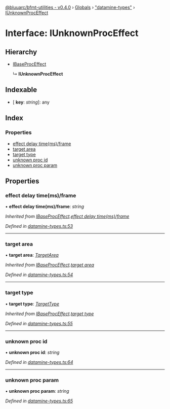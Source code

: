 [@bluuarc/bfmt-utilities - v0.4.0](../README.md) › [Globals](../globals.md) › ["datamine-types"](../modules/_datamine_types_.md) › [IUnknownProcEffect](_datamine_types_.iunknownproceffect.md)

# Interface: IUnknownProcEffect

## Hierarchy

* [IBaseProcEffect](_datamine_types_.ibaseproceffect.md)

  ↳ **IUnknownProcEffect**

## Indexable

* \[ **key**: *string*\]: any

## Index

### Properties

* [effect delay time(ms)/frame](_datamine_types_.iunknownproceffect.md#effect-delay-time(ms)/frame)
* [target area](_datamine_types_.iunknownproceffect.md#target-area)
* [target type](_datamine_types_.iunknownproceffect.md#target-type)
* [unknown proc id](_datamine_types_.iunknownproceffect.md#unknown-proc-id)
* [unknown proc param](_datamine_types_.iunknownproceffect.md#unknown-proc-param)

## Properties

###  effect delay time(ms)/frame

• **effect delay time(ms)/frame**: *string*

*Inherited from [IBaseProcEffect](_datamine_types_.ibaseproceffect.md).[effect delay time(ms)/frame](_datamine_types_.ibaseproceffect.md#effect-delay-time(ms)/frame)*

*Defined in [datamine-types.ts:53](https://github.com/BluuArc/bfmt-utilities/blob/master/src/datamine-types.ts#L53)*

___

###  target area

• **target area**: *[TargetArea](../enums/_datamine_types_.targetarea.md)*

*Inherited from [IBaseProcEffect](_datamine_types_.ibaseproceffect.md).[target area](_datamine_types_.ibaseproceffect.md#target-area)*

*Defined in [datamine-types.ts:54](https://github.com/BluuArc/bfmt-utilities/blob/master/src/datamine-types.ts#L54)*

___

###  target type

• **target type**: *[TargetType](../enums/_datamine_types_.targettype.md)*

*Inherited from [IBaseProcEffect](_datamine_types_.ibaseproceffect.md).[target type](_datamine_types_.ibaseproceffect.md#target-type)*

*Defined in [datamine-types.ts:55](https://github.com/BluuArc/bfmt-utilities/blob/master/src/datamine-types.ts#L55)*

___

###  unknown proc id

• **unknown proc id**: *string*

*Defined in [datamine-types.ts:64](https://github.com/BluuArc/bfmt-utilities/blob/master/src/datamine-types.ts#L64)*

___

###  unknown proc param

• **unknown proc param**: *string*

*Defined in [datamine-types.ts:65](https://github.com/BluuArc/bfmt-utilities/blob/master/src/datamine-types.ts#L65)*
